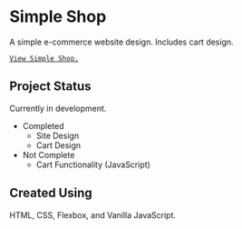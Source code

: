 # Simple Shop

A simple e-commerce website design. Includes cart design.

[`View Simple Shop.`](http://www.stryker.dev/simple-shop/)

## Project Status

Currently in development.

- Completed
  - Site Design
  - Cart Design
- Not Complete
  - Cart Functionality (JavaScript)

## Created Using

HTML, CSS, Flexbox, and Vanilla JavaScript.
